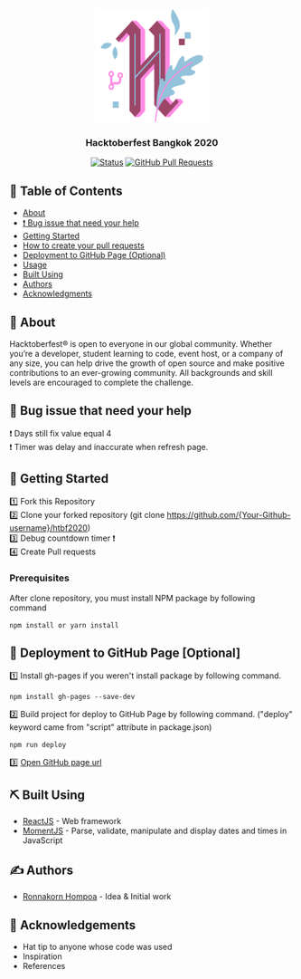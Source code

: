 <p align="center">
  <a href="" rel="noopener">
 <img width=200px height=200px src="./src/images/logo-icon.png" alt="HTBF logo"></a>
</p>

<h3 align="center">Hacktoberfest Bangkok 2020</h3>

<div align="center">

[![Status](https://img.shields.io/badge/status-active-success.svg)]()
[![GitHub Pull Requests](https://img.shields.io/github/issues-pr/kylelobo/The-Documentation-Compendium.svg)](https://github.com/kylelobo/The-Documentation-Compendium/pulls)
</div>

## 📝 Table of Contents

- [About](#about)
- [❗️ Bug issue that need your help](#bug)
- [Getting Started](#getting_started)
- [How to create your pull requests](#pull-requests)
- [Deployment to GitHub Page (Optional)](#deployment)
- [Usage](#usage)
- [Built Using](#built_using)
- [Authors](#authors)
- [Acknowledgments](#acknowledgement)

## 🧐 About <a name = "about"></a>

Hacktoberfest® is open to everyone in our global community. Whether you’re a developer, student learning to code, event host, or a company of any size, you can help drive the growth of open source and make positive contributions to an ever-growing community. All backgrounds and skill levels are encouraged to complete the challenge.

## 🦠 Bug issue that need your help <a name="bug"></a>
❗️ Days still fix value equal 4 <br/>
❗️ Timer was delay and inaccurate when refresh page.

## 🏁 Getting Started <a name = "getting_started"></a>

1️⃣ Fork this Repository <br/>
2️⃣ Clone your forked repository (git clone https://github.com/{Your-Github-username}/htbf2020) <br/>
3️⃣ Debug countdown timer ❗️ <br/>
4️⃣ Create Pull requests

### Prerequisites

After clone repository, you must install NPM package by following command

```
npm install or yarn install
```


## 🚀 Deployment to GitHub Page [Optional] <a name = "deployment"></a>

1️⃣ Install gh-pages if you weren't install package by following command. <br/>
```
npm install gh-pages --save-dev
```
2️⃣ Build project for deploy to GitHub Page by following command. ("deploy" keyword came from "script" attribute in package.json) <br/>
```
npm run deploy
```
3️⃣ [Open GitHub page url](https://kasettakorn.github.io/htbf2020/) <br/>

## ⛏️ Built Using <a name = "built_using"></a>

- [ReactJS](https://reactjs.org/) - Web framework
- [MomentJS](https://momentjs.com) - Parse, validate, manipulate and display dates and times in JavaScript

## ✍️ Authors <a name = "authors"></a>

- [Ronnakorn Hompoa](https://github.com/kasettakorn) - Idea & Initial work


## 🎉 Acknowledgements <a name = "acknowledgement"></a>

- Hat tip to anyone whose code was used
- Inspiration
- References
